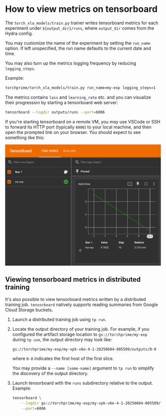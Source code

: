 # How to view metrics on tensorboard

The `torch_xla_models/train.py` trainer writes tensorboard metrics for each
experiment under `${output_dir}/runs`, where `output_dir` comes from the Hydra
config.

You may customize the name of the experiment by setting the `run_name` option.
If left unspecified, the run name defaults to the current date and time.

You may also turn up the metrics logging frequency by reducing `logging_steps`.

Example:

```sh
torchprime/torch_xla_models/train.py run_name=my-exp logging_steps=1
```

The metrics contains `loss` and `learning_rate` etc. and you can visualize their
progression by starting a tensorboard web server:

```sh
tensorboard --logdir outputs/runs --port=6006
```

If you're starting tensorboard on a remote VM, you may use VSCode or SSH to
forward its HTTP port (typically `6006`) to your local machine, and then open
the prompted link on your browser. You should expect to see something like this:

![Tensorboard metrics](./tensorboard-screenshot.png)

## Viewing tensorboard metrics in distributed training

It's also possible to view tensorboard metrics written by a distributed training
job. `tensorboard` natively supports reading summaries from Google Cloud Storage
buckets.

1. Launch a distributed training job using `tp run`.

1. Locate the output directory of your training job. For example, if you
   configured the artifact storage location to `gs://torchprime/my-exp` during
   `tp use`, the output directory may look like:

   ```
   gs://torchprime/my-exp/my-xpk-v6e-4-1-20250604-005509/outputs/0-0
   ```
 
   where `0-0` indicates the first host of the first slice.
 
   You may provide a `--name [some-name]` argument to `tp run` to simplify the
   discovery of the output directory.

1. Launch tensorboard with the `runs` subdirectory relative to the output.
   Example:

   ```sh
   tensorboard \
       --logdir gs://torchprime/my-exp/my-xpk-v6e-4-1-20250604-005509/outputs/0-0/runs \
       --port=6006
   ```
